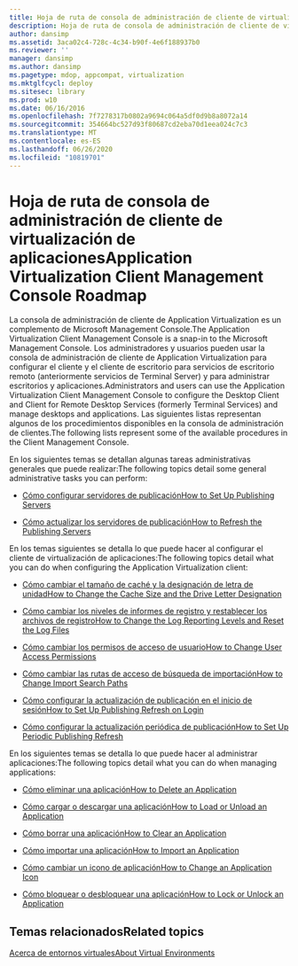 ```yaml
---
title: Hoja de ruta de consola de administración de cliente de virtualización de aplicaciones
description: Hoja de ruta de consola de administración de cliente de virtualización de aplicaciones
author: dansimp
ms.assetid: 3aca02c4-728c-4c34-b90f-4e6f188937b0
ms.reviewer: ''
manager: dansimp
ms.author: dansimp
ms.pagetype: mdop, appcompat, virtualization
ms.mktglfcycl: deploy
ms.sitesec: library
ms.prod: w10
ms.date: 06/16/2016
ms.openlocfilehash: 7f7278317b0802a9694c064a5df0d9b8a8072a14
ms.sourcegitcommit: 354664bc527d93f80687cd2eba70d1eea024c7c3
ms.translationtype: MT
ms.contentlocale: es-ES
ms.lasthandoff: 06/26/2020
ms.locfileid: "10819701"
---
```

# <span data-ttu-id="93b95-103">Hoja de ruta de consola de administración de cliente de virtualización de aplicaciones</span><span class="sxs-lookup"><span data-stu-id="93b95-103">Application Virtualization Client Management Console Roadmap</span></span>


<span data-ttu-id="93b95-104">La consola de administración de cliente de Application Virtualization es un complemento de Microsoft Management Console.</span><span class="sxs-lookup"><span data-stu-id="93b95-104">The Application Virtualization Client Management Console is a snap-in to the Microsoft Management Console.</span></span> <span data-ttu-id="93b95-105">Los administradores y usuarios pueden usar la consola de administración de cliente de Application Virtualization para configurar el cliente y el cliente de escritorio para servicios de escritorio remoto (anteriormente servicios de Terminal Server) y para administrar escritorios y aplicaciones.</span><span class="sxs-lookup"><span data-stu-id="93b95-105">Administrators and users can use the Application Virtualization Client Management Console to configure the Desktop Client and Client for Remote Desktop Services (formerly Terminal Services) and manage desktops and applications.</span></span> <span data-ttu-id="93b95-106">Las siguientes listas representan algunos de los procedimientos disponibles en la consola de administración de clientes.</span><span class="sxs-lookup"><span data-stu-id="93b95-106">The following lists represent some of the available procedures in the Client Management Console.</span></span>

<span data-ttu-id="93b95-107">En los siguientes temas se detallan algunas tareas administrativas generales que puede realizar:</span><span class="sxs-lookup"><span data-stu-id="93b95-107">The following topics detail some general administrative tasks you can perform:</span></span>

-   [<span data-ttu-id="93b95-108">Cómo configurar servidores de publicación</span><span class="sxs-lookup"><span data-stu-id="93b95-108">How to Set Up Publishing Servers</span></span>](how-to-set-up-publishing-servers.md)

-   [<span data-ttu-id="93b95-109">Cómo actualizar los servidores de publicación</span><span class="sxs-lookup"><span data-stu-id="93b95-109">How to Refresh the Publishing Servers</span></span>](how-to-refresh-the-publishing-servers.md)

<span data-ttu-id="93b95-110">En los temas siguientes se detalla lo que puede hacer al configurar el cliente de virtualización de aplicaciones:</span><span class="sxs-lookup"><span data-stu-id="93b95-110">The following topics detail what you can do when configuring the Application Virtualization client:</span></span>

-   [<span data-ttu-id="93b95-111">Cómo cambiar el tamaño de caché y la designación de letra de unidad</span><span class="sxs-lookup"><span data-stu-id="93b95-111">How to Change the Cache Size and the Drive Letter Designation</span></span>](how-to-change-the-cache-size-and-the-drive-letter-designation.md)

-   [<span data-ttu-id="93b95-112">Cómo cambiar los niveles de informes de registro y restablecer los archivos de registro</span><span class="sxs-lookup"><span data-stu-id="93b95-112">How to Change the Log Reporting Levels and Reset the Log Files</span></span>](how-to-change-the-log-reporting-levels-and-reset-the-log-files.md)

-   [<span data-ttu-id="93b95-113">Cómo cambiar los permisos de acceso de usuario</span><span class="sxs-lookup"><span data-stu-id="93b95-113">How to Change User Access Permissions</span></span>](how-to-change-user-access-permissions.md)

-   [<span data-ttu-id="93b95-114">Cómo cambiar las rutas de acceso de búsqueda de importación</span><span class="sxs-lookup"><span data-stu-id="93b95-114">How to Change Import Search Paths</span></span>](how-to-change-import-search-paths.md)

-   [<span data-ttu-id="93b95-115">Cómo configurar la actualización de publicación en el inicio de sesión</span><span class="sxs-lookup"><span data-stu-id="93b95-115">How to Set Up Publishing Refresh on Login</span></span>](how-to-set-up-publishing-refresh-on-login.md)

-   [<span data-ttu-id="93b95-116">Cómo configurar la actualización periódica de publicación</span><span class="sxs-lookup"><span data-stu-id="93b95-116">How to Set Up Periodic Publishing Refresh</span></span>](how-to-set-up-periodic-publishing-refresh.md)

<span data-ttu-id="93b95-117">En los siguientes temas se detalla lo que puede hacer al administrar aplicaciones:</span><span class="sxs-lookup"><span data-stu-id="93b95-117">The following topics detail what you can do when managing applications:</span></span>

-   [<span data-ttu-id="93b95-118">Cómo eliminar una aplicación</span><span class="sxs-lookup"><span data-stu-id="93b95-118">How to Delete an Application</span></span>](how-to-delete-an-application.md)

-   [<span data-ttu-id="93b95-119">Cómo cargar o descargar una aplicación</span><span class="sxs-lookup"><span data-stu-id="93b95-119">How to Load or Unload an Application</span></span>](how-to-load-or-unload-an-application.md)

-   [<span data-ttu-id="93b95-120">Cómo borrar una aplicación</span><span class="sxs-lookup"><span data-stu-id="93b95-120">How to Clear an Application</span></span>](how-to-clear-an-application.md)

-   [<span data-ttu-id="93b95-121">Cómo importar una aplicación</span><span class="sxs-lookup"><span data-stu-id="93b95-121">How to Import an Application</span></span>](how-to-import-an-application.md)

-   [<span data-ttu-id="93b95-122">Cómo cambiar un icono de aplicación</span><span class="sxs-lookup"><span data-stu-id="93b95-122">How to Change an Application Icon</span></span>](how-to-change-an-application-icon.md)

-   [<span data-ttu-id="93b95-123">Cómo bloquear o desbloquear una aplicación</span><span class="sxs-lookup"><span data-stu-id="93b95-123">How to Lock or Unlock an Application</span></span>](how-to-lock-or-unlock-an-application.md)

## <span data-ttu-id="93b95-124">Temas relacionados</span><span class="sxs-lookup"><span data-stu-id="93b95-124">Related topics</span></span>


[<span data-ttu-id="93b95-125">Acerca de entornos virtuales</span><span class="sxs-lookup"><span data-stu-id="93b95-125">About Virtual Environments</span></span>](about-virtual-environments.md)

 

 





